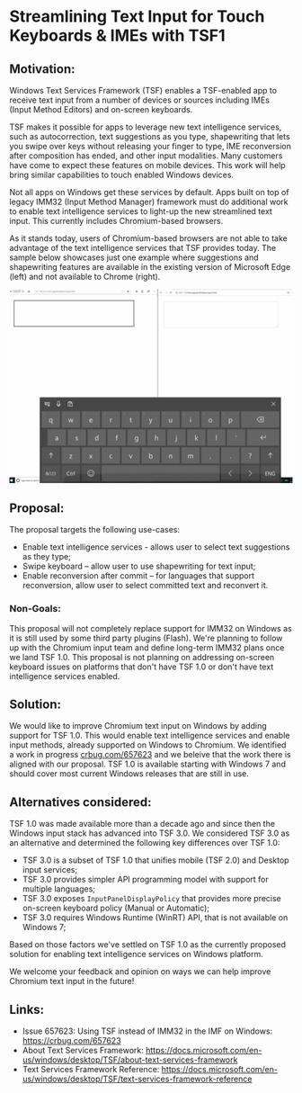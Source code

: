 # Streamlining Text Input for Touch Keyboards & IMEs with TSF1

## Motivation:

Windows Text Services Framework (TSF) enables a TSF-enabled app to receive text input from a number of devices or sources including IMEs (Input Method Editors) and on-screen keyboards. 

TSF makes it possible for apps to leverage new text intelligence services, such as autocorrection, text suggestions as you type, shapewriting that lets you swipe over keys without releasing your finger to type, IME reconversion after composition has ended, and other input modalities. Many customers have come to expect these features on mobile devices. This work will help bring similar capabilities to touch enabled Windows devices.

Not all apps on Windows get these services by default. Apps built on top of legacy IMM32 (Input Method Manager) framework must do additional work to enable text intelligence services to light-up the new streamlined text input. This currently includes Chromium-based browsers. 

As it stands today, users of Chromium-based browsers are not able to take advantage of the text intelligence services that TSF provides today. The sample below showcases just one example where suggestions and shapewriting features are available in the existing version of Microsoft Edge (left) and not available to Chrome (right).

![Visual representation of text intelligence services being available in Microsoft Edge and not availabe Google Chrome, when using on-screen keyboard in Windows 10](Edge_Chrome_SIP.gif)

## Proposal:

The proposal targets the following use-cases:
* Enable text intelligence services - allows user to select text suggestions as they type;
* Swipe keyboard – allow user to use shapewriting for text input;
* Enable reconversion after commit – for languages that support reconversion, allow user to select committed text and reconvert it.

### Non-Goals:

This proposal will not completely replace support for IMM32 on Windows as it is still used by some third party plugins (Flash). We're planning to follow up with the Chromium input team and define long-term IMM32 plans once we land TSF 1.0.
This proposal is not planning on addressing on-screen keyboard issues on platforms that don't have TSF 1.0 or don't have text intelligence services enabled.

## Solution:

We would like to improve Chromium text input on Windows by adding support for TSF 1.0. This would enable text intelligence services and enable input methods, already supported on Windows to Chromium. We identified a work in progress [crbug.com/657623](https://bugs.chromium.org/p/chromium/issues/detail?id=657623) and we beleive that the work there is aligned with our proposal.
TSF 1.0 is available starting with Windows 7 and should cover most current Windows releases that are still in use.

## Alternatives considered:

TSF 1.0 was made available more than a decade ago and since then the Windows input stack has advanced into TSF 3.0. 
We considered TSF 3.0 as an alternative and determined the following key differences over TSF 1.0:

* TSF 3.0 is a subset of TSF 1.0 that unifies mobile (TSF 2.0) and Desktop input services;
* TSF 3.0 provides simpler API programming model with support for multiple languages;
* TSF 3.0 exposes ```InputPanelDisplayPolicy``` that provides more precise on-screen keyboard policy (Manual or Automatic);
* TSF 3.0 requires Windows Runtime (WinRT) API, that is not available on Windows 7;

Based on those factors we've settled on TSF 1.0 as the currently proposed solution for enabling text intelligence services on Windows platform.

We welcome your feedback and opinion on ways we can help improve Chromium text input in the future! 

## Links:

* Issue 657623: Using TSF instead of IMM32 in the IMF on Windows: https://crbug.com/657623
* About Text Services Framework: https://docs.microsoft.com/en-us/windows/desktop/TSF/about-text-services-framework
* Text Services Framework Reference: https://docs.microsoft.com/en-us/windows/desktop/TSF/text-services-framework-reference



